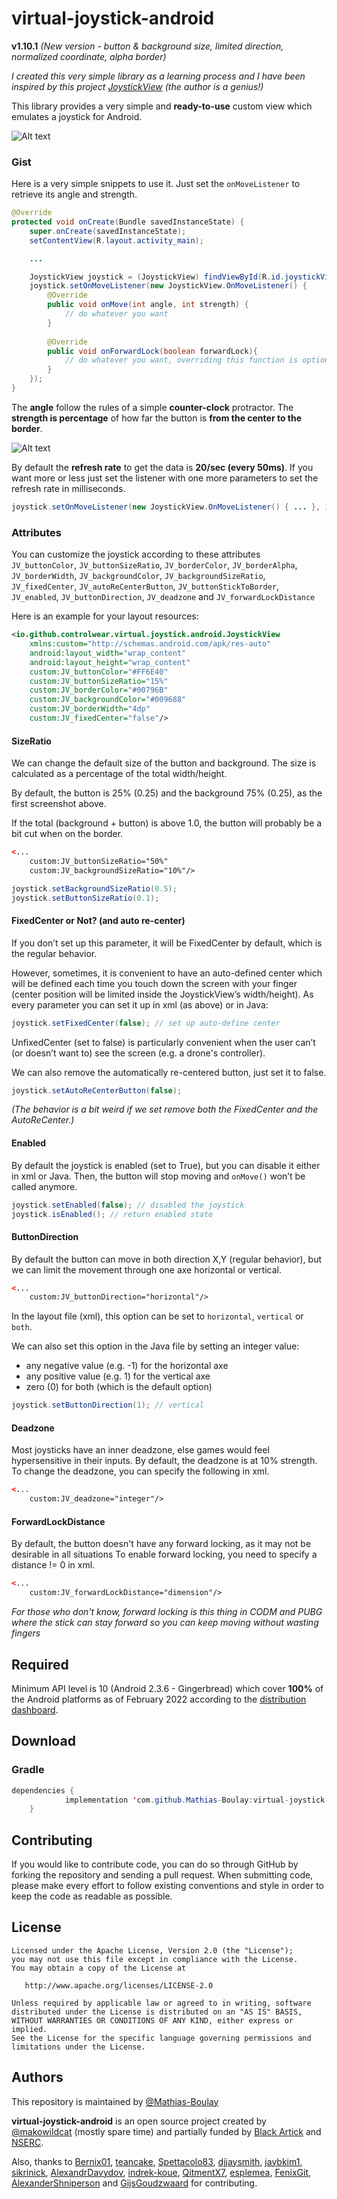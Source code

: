 # virtual-joystick-android

**v1.10.1** _(New version -  button & background size, limited direction, normalized coordinate, alpha border)_

_I created this very simple library as a learning process and I have been inspired by this project [JoystickView](https://github.com/zerokol/JoystickView) (the author is a genius!)_

This library provides a very simple and **ready-to-use** custom view which emulates a joystick for Android.

![Alt text](/misc/virtual-joystick-android.png?raw=true "Double Joystick with custom size and colors")

### Gist
Here is a very simple snippets to use it. Just set the `onMoveListener` to retrieve its angle and strength.

```java
@Override
protected void onCreate(Bundle savedInstanceState) {
    super.onCreate(savedInstanceState);
    setContentView(R.layout.activity_main);

    ...

    JoystickView joystick = (JoystickView) findViewById(R.id.joystickView);
    joystick.setOnMoveListener(new JoystickView.OnMoveListener() {
        @Override
        public void onMove(int angle, int strength) {
            // do whatever you want
        }
        
        @Override
        public void onForwardLock(boolean forwardLock){
            // do whatever you want, overriding this function is optionnal
        }
    });
}
```
The **angle** follow the rules of a simple **counter-clock** protractor. The **strength is percentage** of how far the button is **from the center to the border**.

![Alt text](/misc/virtual-joystick.png?raw=true "Explanation")

By default the **refresh rate** to get the data is **20/sec (every 50ms)**. If you want more or less just set the listener with one more parameters to set the refresh rate in milliseconds.
```java
joystick.setOnMoveListener(new JoystickView.OnMoveListener() { ... }, 17); // around 60/sec
```

### Attributes

You can customize the joystick according to these attributes `JV_buttonColor`, `JV_buttonSizeRatio`, `JV_borderColor`, `JV_borderAlpha`, `JV_borderWidth`, `JV_backgroundColor`, `JV_backgroundSizeRatio`, `JV_fixedCenter`, `JV_autoReCenterButton`, `JV_buttonStickToBorder`, `JV_enabled`, `JV_buttonDirection`, `JV_deadzone` and `JV_forwardLockDistance`

Here is an example for your layout resources:
```xml
<io.github.controlwear.virtual.joystick.android.JoystickView
    xmlns:custom="http://schemas.android.com/apk/res-auto"
    android:layout_width="wrap_content"
    android:layout_height="wrap_content"
    custom:JV_buttonColor="#FF6E40"
    custom:JV_buttonSizeRatio="15%"
    custom:JV_borderColor="#00796B"
    custom:JV_backgroundColor="#009688"
    custom:JV_borderWidth="4dp"
    custom:JV_fixedCenter="false"/>
```

#### SizeRatio
We can change the default size of the button and background.
The size is calculated as a percentage of the total width/height.

By default, the button is 25% (0.25) and the background 75% (0.25), as the first screenshot above.

If the total (background + button) is above 1.0, the button will probably be a bit cut when on the border.

```xml
<...
    custom:JV_buttonSizeRatio="50%"
    custom:JV_backgroundSizeRatio="10%"/>

```

```java
joystick.setBackgroundSizeRatio(0.5);
joystick.setButtonSizeRatio(0.1);
```

#### FixedCenter or Not? (and auto re-center)
If you don’t set up this parameter, it will be FixedCenter by default, which is the regular behavior.

However, sometimes, it is convenient to have an auto-defined center which will be defined each time you touch down the screen with your finger (center position will be limited inside the JoystickView’s width/height).
As every parameter you can set it up in xml (as above) or in Java:
```java
joystick.setFixedCenter(false); // set up auto-define center
```

UnfixedCenter (set to false) is particularly convenient when the user can’t (or doesn’t want to) see the screen (e.g. a drone's controller).

We can also remove the automatically re-centered button, just set it to false.
```java
joystick.setAutoReCenterButton(false);
```
_(The behavior is a bit weird if we set remove both the FixedCenter and the AutoReCenter.)_

#### Enabled
By default the joystick is enabled (set to True), but you can disable it either in xml or Java. Then, the button will stop moving and `onMove()` won’t be called anymore.
```java
joystick.setEnabled(false); // disabled the joystick
joystick.isEnabled(); // return enabled state
```

#### ButtonDirection
By default the button can move in both direction X,Y (regular behavior), but we can limit the movement through one axe horizontal or vertical.
```xml
<...
    custom:JV_buttonDirection="horizontal"/>
```
In the layout file (xml), this option can be set to `horizontal`, `vertical` or `both`.

We can also set this option in the Java file by setting an integer value:
- any negative value (e.g. -1) for the horizontal axe
- any positive value (e.g. 1) for the vertical axe
- zero (0) for both (which is the default option)

```java
joystick.setButtonDirection(1); // vertical
```

#### Deadzone
Most joysticks have an inner deadzone, else games would feel hypersensitive in their inputs.
By default, the deadzone is at 10% strength.
To change the deadzone, you can specify the following in xml.
```xml
<...
    custom:JV_deadzone="integer"/>
```

#### ForwardLockDistance
By default, the button doesn't have any forward locking, as it may not be desirable in all situations
To enable forward locking, you need to specify a distance != 0 in xml.

```xml
<...
    custom:JV_forwardLockDistance="dimension"/>
```

_For those who don't know, forward locking is this thing in CODM and PUBG where the stick can stay forward so you can keep moving without wasting fingers_



## Required
Minimum API level is 10 (Android 2.3.6 - Gingerbread) which cover **100%** of the Android platforms as of February 2022 according to the <a href="https://developer.android.com/about/dashboards" class="user-mention">distribution dashboard</a>.

## Download
### Gradle
```java
dependencies {
	        implementation 'com.github.Mathias-Boulay:virtual-joystick-android:v1.12.2'
	}
```

## Contributing
If you would like to contribute code, you can do so through GitHub by forking the repository and sending a pull request.
When submitting code, please make every effort to follow existing conventions and style in order to keep the code as readable as possible.

## License
```
Licensed under the Apache License, Version 2.0 (the "License");
you may not use this file except in compliance with the License.
You may obtain a copy of the License at

   http://www.apache.org/licenses/LICENSE-2.0

Unless required by applicable law or agreed to in writing, software
distributed under the License is distributed on an "AS IS" BASIS,
WITHOUT WARRANTIES OR CONDITIONS OF ANY KIND, either express or implied.
See the License for the specific language governing permissions and
limitations under the License.
```

## Authors

This repository is maintained by <a href="https://github.com/Mathias-Boulay" class="user-mention">@Mathias-Boulay</a>

**virtual-joystick-android** is an open source project created by <a href="https://github.com/makowildcat" class="user-mention">@makowildcat</a> (mostly spare time) and partially funded by [Black Artick](http://blackartick.com/) and [NSERC](http://www.nserc-crsng.gc.ca/index_eng.asp).

Also, thanks to <a href="https://github.com/Bernix01" class="user-mention">Bernix01</a>, <a href="https://github.com/teancake" class="user-mention">teancake</a>, <a href="https://github.com/Spettacolo83" class="user-mention">Spettacolo83</a>, <a href="https://github.com/djjaysmith" class="user-mention">djjaysmith</a>, <a href="https://github.com/jaybkim1" class="user-mention">jaybkim1</a>, <a href="https://github.com/sikrinick" class="user-mention">sikrinick</a>, <a href="https://github.com/AlexandrDavydov" class="user-mention">AlexandrDavydov</a>, <a href="https://github.com/indrek-koue" class="user-mention">indrek-koue</a>, <a href="https://github.com/QitmentX7" class="user-mention">QitmentX7</a>, <a href="https://github.com/esplemea" class="user-mention">esplemea</a>, <a href="https://github.com/FenixGit" class="user-mention">FenixGit</a>, <a href="https://github.com/AlexanderShniperson" class="user-mention">AlexanderShniperson</a>
and <a href="https://github.com/GijsGoudzwaard" class="user-mention">GijsGoudzwaard</a> for contributing.
